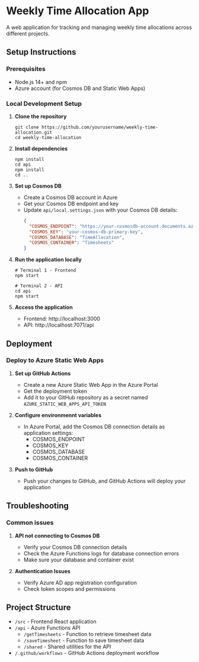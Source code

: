 # Weekly Time Allocation App

A web application for tracking and managing weekly time allocations across different projects.

## Setup Instructions

### Prerequisites

- Node.js 14+ and npm
- Azure account (for Cosmos DB and Static Web Apps)

### Local Development Setup

1. **Clone the repository**
   ```
   git clone https://github.com/yourusername/weekly-time-allocation.git
   cd weekly-time-allocation
   ```

2. **Install dependencies**
   ```
   npm install
   cd api
   npm install
   cd ..
   ```

3. **Set up Cosmos DB**
   - Create a Cosmos DB account in Azure
   - Get your Cosmos DB endpoint and key
   - Update `api/local.settings.json` with your Cosmos DB details:
     ```json
     {
       "COSMOS_ENDPOINT": "https://your-cosmosdb-account.documents.azure.com:443/",
       "COSMOS_KEY": "your-cosmos-db-primary-key",
       "COSMOS_DATABASE": "TimeAllocation",
       "COSMOS_CONTAINER": "Timesheets"
     }
     ```

4. **Run the application locally**
   ```
   # Terminal 1 - Frontend
   npm start

   # Terminal 2 - API
   cd api
   npm start
   ```

5. **Access the application**
   - Frontend: http://localhost:3000
   - API: http://localhost:7071/api

## Deployment

### Deploy to Azure Static Web Apps

1. **Set up GitHub Actions**
   - Create a new Azure Static Web App in the Azure Portal
   - Get the deployment token 
   - Add it to your GitHub repository as a secret named `AZURE_STATIC_WEB_APPS_API_TOKEN`

2. **Configure environmennt variables**
   - In Azure Portal, add the Cosmos DB connection details as application settings:
     - COSMOS_ENDPOINT
     - COSMOS_KEY
     - COSMOS_DATABASE
     - COSMOS_CONTAINER

3. **Push to GitHub**
   - Push your changes to GitHub, and GitHub Actions will deploy your application

## Troubleshooting

### Common issues

1. **API not connecting to Cosmos DB**
   - Verify your Cosmos DB connection details
   - Check the Azure Functions logs for database connection errors
   - Make sure your database and container exist

2. **Authentication Issues**
   - Verify Azure AD app registration configuration
   - Check token scopes and permissions

## Project Structure

- `/src` - Frontend React application
- `/api` - Azure Functions API
  - `/getTimesheets` - Function to retrieve timesheet data
  - `/saveTimesheet` - Function to save timesheet data
  - `/shared` - Shared utilities for the API
- `/.github/workflows` - GitHub Actions deployment workflow 